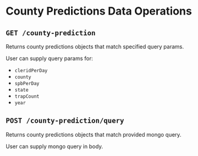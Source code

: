 # County Predictions Data Operations

## `GET /county-prediction`

Returns county predictions objects that match specified query params.

User can supply query params for:

- `cleridPerDay`
- `county`
- `spbPerDay`
- `state`
- `trapCount`
- `year`

## `POST /county-prediction/query`

Returns county predictions objects that match provided mongo query.

User can supply mongo query in body.
